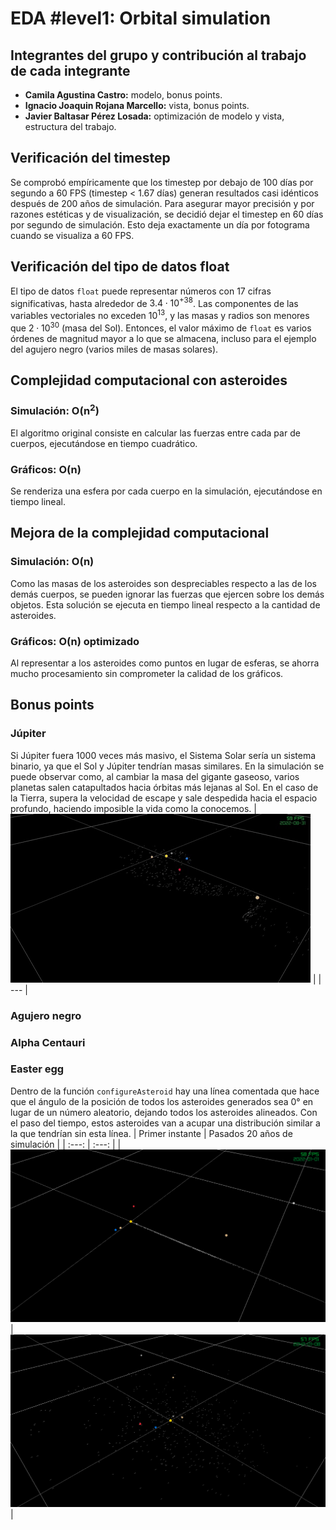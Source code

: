# EDA #level1: Orbital simulation

## Integrantes del grupo y contribución al trabajo de cada integrante

* **Camila Agustina Castro:** modelo, bonus points.
* **Ignacio Joaquin Rojana Marcello:** vista, bonus points.
* **Javier Baltasar Pérez Losada:** optimización de modelo y vista, estructura del trabajo.

## Verificación del timestep

Se comprobó empíricamente que los timestep por debajo de 100 días por segundo a 60 FPS (timestep < 1.67 días) generan resultados casi idénticos después de 200 años de simulación. Para asegurar mayor precisión y por razones estéticas y de visualización, se decidió dejar el timestep en 60 días por segundo de simulación. Esto deja exactamente un día por fotograma cuando se visualiza a 60 FPS.

## Verificación del tipo de datos float

El tipo de datos `float` puede representar números con 17 cifras significativas, hasta alrededor de $`3.4\cdot10^{+38}`$.
Las componentes de las variables vectoriales no exceden $`10^{13}`$, y las masas y radios son menores que $`2\cdot10^{30}`$ (masa del Sol). Entonces, el valor máximo de `float` es varios órdenes de magnitud mayor a lo que se almacena, incluso para el ejemplo del agujero negro (varios miles de masas solares).

## Complejidad computacional con asteroides

### Simulación: **O(n<sup>2</sup>)**
El algoritmo original consiste en calcular las fuerzas entre cada par de cuerpos, ejecutándose en tiempo cuadrático. 
### Gráficos: **O(n)**
Se renderiza una esfera por cada cuerpo en la simulación, ejecutándose en tiempo lineal.

## Mejora de la complejidad computacional

### Simulación: **O(n)**
Como las masas de los asteroides son despreciables respecto a las de los demás cuerpos, se pueden ignorar las fuerzas que ejercen sobre los demás objetos. Esta solución se ejecuta en tiempo lineal respecto a la cantidad de asteroides.
### Gráficos: **O(n) optimizado**
Al representar a los asteroides como puntos en lugar de esferas, se ahorra mucho procesamiento sin comprometer la calidad de los gráficos. 

## Bonus points

### Júpiter
<!-- En el caso que Jupiter fuera 1000 veces más grande el sistema solar se vería atraído por su fuerza gravitatoria, por lo que se observaría un movimiento alrederor del Sol y a su vez alrededor de Jupiter. Asímismo, luego de determinado tiempo, los planetas y asteroides se saldrían de sus orbitas y viajarían sin rumbo por el espacio. -->
Si Júpiter fuera 1000 veces más masivo, el Sistema Solar sería un sistema binario, ya que el Sol y Júpiter tendrían masas similares. En la simulación se puede observar como, al cambiar la masa del gigante gaseoso, varios planetas salen catapultados hacia órbitas más lejanas al Sol. En el caso de la Tierra, supera la velocidad de escape y sale despedida hacia el espacio profundo, haciendo imposible la vida como la conocemos.
| ![GIF_bonus](/images/jupiter.gif) |
| --- |

### Agujero negro

### Alpha Centauri

### Easter egg
Dentro de la función `configureAsteroid` hay una línea comentada que hace que el ángulo de la posición de todos los asteroides generados sea 0° en lugar de un número aleatorio, dejando todos los asteroides alineados. Con el paso del tiempo, estos asteroides van a acupar una distribución similar a la que tendrían sin esta línea.
| Primer instante | Pasados 20 años de simulación |
| :---: | :---: |
| ![easter-egg-1](/images/easter-egg-1.png) | ![easter-egg-2](/images/easter-egg-2.png) |
